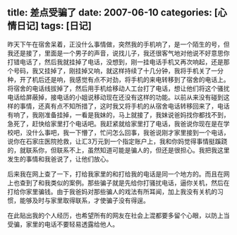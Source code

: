 title:  差点受骗了
date:  2007-06-10
categories: [心情日记]
tags: [日记]
---

昨天下午在宿舍呆着，正没什么事情做，突然我的手机响了，是一个陌生的号，但我还是接了，里面是一个男子的声音，说找儿子，我还很客气地对他说不好意思你打错电话了，然后我就挂掉了电话，没想到，刚一挂电话手机又再次响起，还是那个号码，我又挂掉了，刚挂掉又响，就这样持续了十几分钟，我将手机关了一分种，开了机后还是响，我感觉有点不对劲，将手机的来电转移到了宿舍的电话上。将宿舍的电话线拔掉了，然后用手机给移动人工台打了电话，想让他们将这个骚扰电话给屏蔽掉，接电话的小姐说移动现在还没有这样的功能。以前从来没有碰到这样的事情，还真有点不知所措了，这时我又将手机的从宿舍电话转移回来了，电话有响了，我刚准备挂掉，一看是我妹的，马上就接了，我妹说爸妈找你都找不到，急死了，赶快给家里打个电话吧。我赶紧就给家里打了电话，我爸说你现在是在学校吧，没什么事吧，我一下懵了，忙问怎么回事，我爸说刚才家里接到一个电话，说你在石家庄医院抢救，让汇3万元到一个指定账户上，我和你妈觉得事情挺蹊跷的，就联系你，但联系不上，虽然知道可能是骗人的，但还是很担心。我把我这里发生的事情和我爸说了，让他们放心。
<!--more-->

后来我在网上查了一下，打给我家里的和打给我的电话是同一个地方的。而且在网上也查到了和我类似的案例。那些骗子就是先给你打骚扰电话，逼你关机，然后在打给你家里骗钱。由于我爸妈对那些骗人的戏法有所耳闻，加上我没有关机的习惯，能够及时与家里取得联系，才使骗子没有得逞。

在此贴出我的个人经历，也希望所有的网友在社会上混都要多留个心眼，以防上当受骗，家里的电话不要轻易透露给他人。



